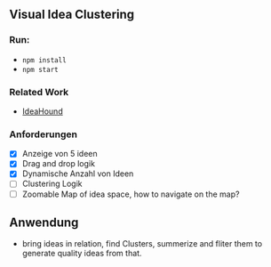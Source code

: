 ## Visual Idea Clustering

### Run:
- `npm install`
- `npm start`

### Related Work
- [IdeaHound](http://www.eecs.harvard.edu/~kgajos/papers/2016/siangliulue16ideahound-uist.shtml)

### Anforderungen
- [x] Anzeige von 5 ideen
- [x] Drag and drop logik
- [x] Dynamische Anzahl von Ideen
- [ ] Clustering Logik
- [ ] Zoomable Map of idea space, how to navigate on the map?

## Anwendung 
- bring ideas in relation, find Clusters, summerize and fliter them to generate quality ideas from that. 

